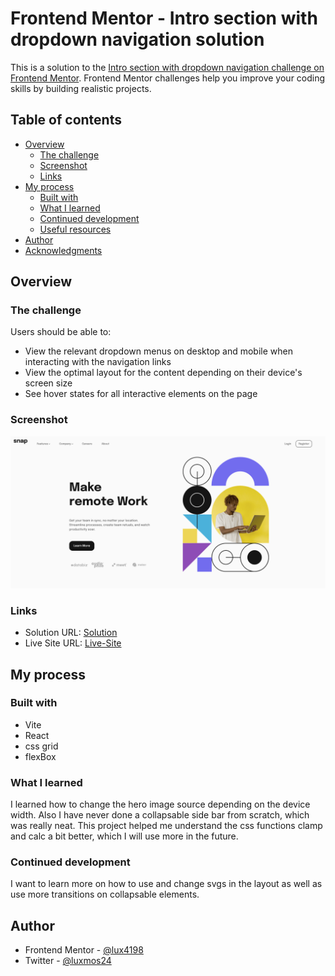 # Frontend Mentor - Intro section with dropdown navigation solution

This is a solution to the [Intro section with dropdown navigation challenge on Frontend Mentor](https://www.frontendmentor.io/challenges/intro-section-with-dropdown-navigation-ryaPetHE5). Frontend Mentor challenges help you improve your coding skills by building realistic projects. 

## Table of contents

- [Overview](#overview)
  - [The challenge](#the-challenge)
  - [Screenshot](#screenshot)
  - [Links](#links)
- [My process](#my-process)
  - [Built with](#built-with)
  - [What I learned](#what-i-learned)
  - [Continued development](#continued-development)
  - [Useful resources](#useful-resources)
- [Author](#author)
- [Acknowledgments](#acknowledgments)


## Overview

### The challenge

Users should be able to:

- View the relevant dropdown menus on desktop and mobile when interacting with the navigation links
- View the optimal layout for the content depending on their device's screen size
- See hover states for all interactive elements on the page

### Screenshot

![](./Screenshot.png)

### Links

- Solution URL: [Solution](https://www.frontendmentor.io/challenges/intro-section-with-dropdown-navigation-ryaPetHE5/hub/responsive-intro-section-using-vite-I1nuT9nwBL)
- Live Site URL: [Live-Site](https://intro-section-dropdown1.netlify.app/)

## My process

### Built with

- Vite
- React 
- css grid
- flexBox

### What I learned

I learned how to change the hero image source depending on the device width. Also I have never done a collapsable side bar from scratch, which was really neat. This project helped me understand the css functions clamp and calc a bit better, which I will use more in the future. 

### Continued development

I want to learn more on how to use and change svgs in the layout as well as use more transitions on collapsable elements. 

## Author

- Frontend Mentor - [@lux4198](https://www.frontendmentor.io/profile/lux4198)
- Twitter - [@luxmos24](https://www.twitter.com/luxmos24)
